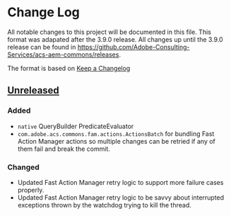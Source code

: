 # Change Log

All notable changes to this project will be documented in this file. This format was adapated
after the 3.9.0 release. All changes up until the 3.9.0 release can be found in https://github.com/Adobe-Consulting-Services/acs-aem-commons/releases.

The format is based on [Keep a Changelog](http://keepachangelog.com/)

## [Unreleased]

[Unreleased]: https://github.com/Adobe-Consulting-Services/acs-aem-commons/compare/acs-aem-commons-3.9.0...HEAD

### Added

- `native` QueryBuilder PredicateEvaluator
- `com.adobe.acs.commons.fam.actions.ActionsBatch` for bundling Fast Action Manager actions so multiple changes can be retried if any of them fail and break the commit.

### Changed

- Updated Fast Action Manager retry logic to support more failure cases properly.
- Updated Fast Action Manager retry logic to  be savvy about interrupted exceptions thrown by the watchdog trying to kill the thread.

<!---

### Fixed
 
### Removed

---->
